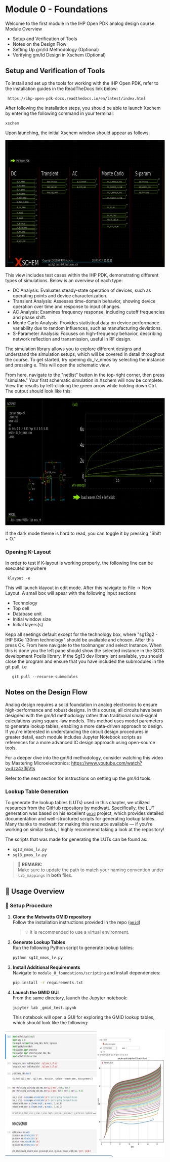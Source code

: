 # Module 0 - Foundations

Welcome to the first module in the IHP Open PDK analog design course.
Module Overview

- Setup and Verification of Tools
- Notes on the Design Flow
- Setting Up gm/Id Methodology (Optional)
- Verifying gm/Id Design in Xschem (Optional)

## Setup and Verification of Tools

To install and set up the tools for working with the IHP Open PDK, refer to the installation guides in the ReadTheDocs link below:
   ```
    https://ihp-open-pdk-docs.readthedocs.io/en/latest/index.html
   ```
After following the installation steps, you should be able to launch Xschem by entering the following command in your terminal:

    xschem

Upon launching, the initial Xschem window should appear as follows:
<p align="center"> <img src=".media/main_menu.png" width="800" height="400" /> </p>

This view includes test cases within the IHP PDK, demonstrating different types of simulations. Below is an overview of each type:

- DC Analysis: Evaluates steady-state operation of devices, such as operating points and device characterization.
- Transient Analysis: Assesses time-domain behavior, showing device operation over time and response to input changes.
- AC Analysis: Examines frequency response, including cutoff frequencies and phase shift.
- Monte Carlo Analysis: Provides statistical data on device performance variability due to random influences, such as manufacturing deviations.
- S-Parameter Analysis: Focuses on high-frequency behavior, describing network reflection and transmission, useful in RF design.

The simulation library allows you to explore different designs and understand the simulation setups, which will be covered in detail throughout the course. To get started, try opening dc_lv_nmos by selecting the instance and pressing e. This will open the schematic view.

From here, navigate to the "netlist" button in the top-right corner, then press "simulate." Your first schematic simulation in Xschem will now be complete. View the results by left-clicking the green arrow while holding down Ctrl. The output should look like this:
<p align="center"> <img src=".media/dc_sim.png" width="800" height="400" /> </p>

If the dark mode theme is hard to read, you can toggle it by pressing "Shift + O."

### Opening K-Layout
In order to test if K-layout is working properly, the following line can be executed anywhere

   ```
    klayout -e
   ```
This will launch klayout in edit mode. After this navigate to File -> New Layout. A small box will apear with the following input sections

- Technology
- Top cell
- Database unit
- Initial window size
- Initial layers(s)

Kepp all seetings default except for the technology box, where "sg13g2 - IHP SiGe 130nm technology" should be avaliable and chosen. After this press Ok. From here navigate to the toolmanger and select Instance. When this is done you the left pane should show the selected instance in the SG13 development Pcells library.  If the Sg13 dev library isnt avaliable, you should close the program and ensure that you have included the submodules in the git pull, i.e

```
   git pull --recurse-submodules
```

## Notes on the Design Flow

Analog design requires a solid foundation in analog electronics to ensure high-performance and robust designs. In this course, all circuits have been designed with the gm/Id methodology rather than traditional small-signal calculations using square-law models. This method uses model parameters to generate lookup tables, enabling a more data-driven approach to design. If you're interested in understanding the circuit design procedures in greater detail, each module includes Jupyter Notebook scripts as references for a more advanced IC design approach using open-source tools.

For a deeper dive into the gm/Id methodology, consider watching this video by Mastering Microelectronics: https://www.youtube.com/watch?v=dzz4z3ijVts

Refer to the next section for instructions on setting up the gm/Id tools.

### Lookup Table Generation

To generate the lookup tables (LUTs) used in this chapter, we utilized resources from the GitHub repository by [medwatt](https://github.com/medwatt). Specifically, the LUT generation was based on his excellent [`gmid`](https://github.com/medwatt/gmid) project, which provides detailed documentation and well-structured scripts for generating lookup tables. Many thanks to medwatt for making this resource available — if you're working on similar tasks, I highly recommend taking a look at the repository!

The scripts that was made for generating the LUTs can be found as:

- `sg13_nmos_lv.py`
- `sg13_pmos_lv.py`

> **🔧 REMARK:**  
> Make sure to update the path to match your naming convention under `lib_mappings` in **both** files.

## 📘 Usage Overview

### 🔧 Setup Procedure

1. **Clone the Metwatts GMID repository**  
   Follow the installation instructions provided in the repo ([`gmid`](https://github.com/medwatt/gmid))  
   > 💡 It is recommended to use a virtual environment.

2. **Generate Lookup Tables**  
   Run the following Python script to generate lookup tables:  
   ```bash
   python sg13_nmos_lv.py
   ```

3. **Install Additional Requirements**  
   Navigate to `module_0_foundations/scripting` and install dependencies:  
   ```bash
   pip install -r requirements.txt
   ```

4. **Launch the GMID GUI**  
   From the same directory, launch the Jupyter notebook:  
   ```bash
   jupyter lab _gmid_test.ipynb
   ```
   This notebook will open a GUI for exploring the GMID lookup tables, which should look like the following:


<p align="center"> <img src=".media/gmid.png" width="800" height="400" /> </p>


